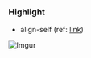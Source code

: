 ### Highlight

- align-self (ref: [link](https://developer.mozilla.org/en-US/docs/Web/CSS/align-self))

![Imgur](https://i.imgur.com/7DgO8kr.png)
